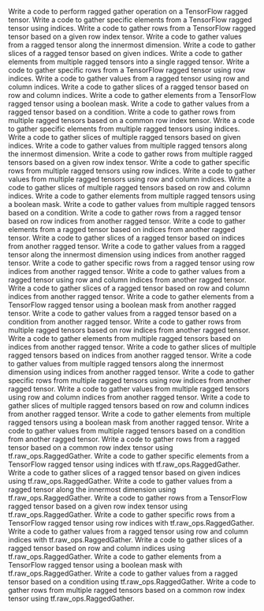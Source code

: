 Write a code to perform ragged gather operation on a TensorFlow ragged tensor.
Write a code to gather specific elements from a TensorFlow ragged tensor using indices.
Write a code to gather rows from a TensorFlow ragged tensor based on a given row index tensor.
Write a code to gather values from a ragged tensor along the innermost dimension.
Write a code to gather slices of a ragged tensor based on given indices.
Write a code to gather elements from multiple ragged tensors into a single ragged tensor.
Write a code to gather specific rows from a TensorFlow ragged tensor using row indices.
Write a code to gather values from a ragged tensor using row and column indices.
Write a code to gather slices of a ragged tensor based on row and column indices.
Write a code to gather elements from a TensorFlow ragged tensor using a boolean mask.
Write a code to gather values from a ragged tensor based on a condition.
Write a code to gather rows from multiple ragged tensors based on a common row index tensor.
Write a code to gather specific elements from multiple ragged tensors using indices.
Write a code to gather slices of multiple ragged tensors based on given indices.
Write a code to gather values from multiple ragged tensors along the innermost dimension.
Write a code to gather rows from multiple ragged tensors based on a given row index tensor.
Write a code to gather specific rows from multiple ragged tensors using row indices.
Write a code to gather values from multiple ragged tensors using row and column indices.
Write a code to gather slices of multiple ragged tensors based on row and column indices.
Write a code to gather elements from multiple ragged tensors using a boolean mask.
Write a code to gather values from multiple ragged tensors based on a condition.
Write a code to gather rows from a ragged tensor based on row indices from another ragged tensor.
Write a code to gather elements from a ragged tensor based on indices from another ragged tensor.
Write a code to gather slices of a ragged tensor based on indices from another ragged tensor.
Write a code to gather values from a ragged tensor along the innermost dimension using indices from another ragged tensor.
Write a code to gather specific rows from a ragged tensor using row indices from another ragged tensor.
Write a code to gather values from a ragged tensor using row and column indices from another ragged tensor.
Write a code to gather slices of a ragged tensor based on row and column indices from another ragged tensor.
Write a code to gather elements from a TensorFlow ragged tensor using a boolean mask from another ragged tensor.
Write a code to gather values from a ragged tensor based on a condition from another ragged tensor.
Write a code to gather rows from multiple ragged tensors based on row indices from another ragged tensor.
Write a code to gather elements from multiple ragged tensors based on indices from another ragged tensor.
Write a code to gather slices of multiple ragged tensors based on indices from another ragged tensor.
Write a code to gather values from multiple ragged tensors along the innermost dimension using indices from another ragged tensor.
Write a code to gather specific rows from multiple ragged tensors using row indices from another ragged tensor.
Write a code to gather values from multiple ragged tensors using row and column indices from another ragged tensor.
Write a code to gather slices of multiple ragged tensors based on row and column indices from another ragged tensor.
Write a code to gather elements from multiple ragged tensors using a boolean mask from another ragged tensor.
Write a code to gather values from multiple ragged tensors based on a condition from another ragged tensor.
Write a code to gather rows from a ragged tensor based on a common row index tensor using tf.raw_ops.RaggedGather.
Write a code to gather specific elements from a TensorFlow ragged tensor using indices with tf.raw_ops.RaggedGather.
Write a code to gather slices of a ragged tensor based on given indices using tf.raw_ops.RaggedGather.
Write a code to gather values from a ragged tensor along the innermost dimension using tf.raw_ops.RaggedGather.
Write a code to gather rows from a TensorFlow ragged tensor based on a given row index tensor using tf.raw_ops.RaggedGather.
Write a code to gather specific rows from a TensorFlow ragged tensor using row indices with tf.raw_ops.RaggedGather.
Write a code to gather values from a ragged tensor using row and column indices with tf.raw_ops.RaggedGather.
Write a code to gather slices of a ragged tensor based on row and column indices using tf.raw_ops.RaggedGather.
Write a code to gather elements from a TensorFlow ragged tensor using a boolean mask with tf.raw_ops.RaggedGather.
Write a code to gather values from a ragged tensor based on a condition using tf.raw_ops.RaggedGather.
Write a code to gather rows from multiple ragged tensors based on a common row index tensor using tf.raw_ops.RaggedGather.
